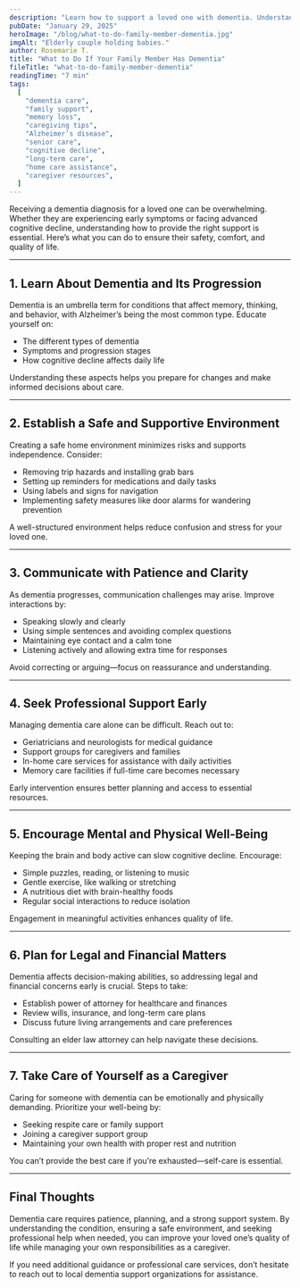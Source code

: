 ```yaml
---
description: "Learn how to support a loved one with dementia. Understand the symptoms, care options, and practical steps to ensure their well-being."
pubDate: "January 29, 2025"
heroImage: "/blog/what-to-do-family-member-dementia.jpg"
imgAlt: "Elderly couple holding babies."
author: Rosemarie T.
title: "What to Do If Your Family Member Has Dementia"
fileTitle: "what-to-do-family-member-dementia"
readingTime: "7 min"
tags:
  [
    "dementia care",
    "family support",
    "memory loss",
    "caregiving tips",
    "Alzheimer’s disease",
    "senior care",
    "cognitive decline",
    "long-term care",
    "home care assistance",
    "caregiver resources",
  ]
---
```


Receiving a dementia diagnosis for a loved one can be overwhelming. Whether they are experiencing early symptoms or facing advanced cognitive decline, understanding how to provide the right support is essential. Here’s what you can do to ensure their safety, comfort, and quality of life.

---

## 1. Learn About Dementia and Its Progression

Dementia is an umbrella term for conditions that affect memory, thinking, and behavior, with Alzheimer’s being the most common type. Educate yourself on:

- The different types of dementia  
- Symptoms and progression stages  
- How cognitive decline affects daily life  

Understanding these aspects helps you prepare for changes and make informed decisions about care.

---

## 2. Establish a Safe and Supportive Environment

Creating a safe home environment minimizes risks and supports independence. Consider:  

- Removing trip hazards and installing grab bars  
- Setting up reminders for medications and daily tasks  
- Using labels and signs for navigation  
- Implementing safety measures like door alarms for wandering prevention  

A well-structured environment helps reduce confusion and stress for your loved one.

---

## 3. Communicate with Patience and Clarity

As dementia progresses, communication challenges may arise. Improve interactions by:  

- Speaking slowly and clearly  
- Using simple sentences and avoiding complex questions  
- Maintaining eye contact and a calm tone  
- Listening actively and allowing extra time for responses  

Avoid correcting or arguing—focus on reassurance and understanding.

---

## 4. Seek Professional Support Early

Managing dementia care alone can be difficult. Reach out to:  

- Geriatricians and neurologists for medical guidance  
- Support groups for caregivers and families  
- In-home care services for assistance with daily activities  
- Memory care facilities if full-time care becomes necessary  

Early intervention ensures better planning and access to essential resources.

---

## 5. Encourage Mental and Physical Well-Being

Keeping the brain and body active can slow cognitive decline. Encourage:  

- Simple puzzles, reading, or listening to music  
- Gentle exercise, like walking or stretching  
- A nutritious diet with brain-healthy foods  
- Regular social interactions to reduce isolation  

Engagement in meaningful activities enhances quality of life.

---

## 6. Plan for Legal and Financial Matters

Dementia affects decision-making abilities, so addressing legal and financial concerns early is crucial. Steps to take:  

- Establish power of attorney for healthcare and finances  
- Review wills, insurance, and long-term care plans  
- Discuss future living arrangements and care preferences  

Consulting an elder law attorney can help navigate these decisions.

---

## 7. Take Care of Yourself as a Caregiver

Caring for someone with dementia can be emotionally and physically demanding. Prioritize your well-being by:  

- Seeking respite care or family support  
- Joining a caregiver support group  
- Maintaining your own health with proper rest and nutrition  

You can’t provide the best care if you’re exhausted—self-care is essential.

---

## Final Thoughts

Dementia care requires patience, planning, and a strong support system. By understanding the condition, ensuring a safe environment, and seeking professional help when needed, you can improve your loved one’s quality of life while managing your own responsibilities as a caregiver.

If you need additional guidance or professional care services, don’t hesitate to reach out to local dementia support organizations for assistance.
